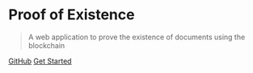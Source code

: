 <!-- ![logo](_media/icon.svg) -->

# Proof of Existence

> A web application to prove the existence of documents using the blockchain


[GitHub](https://github.com/proofofexistence/proofofexistence)
[Get Started](#proof-of-existence)

